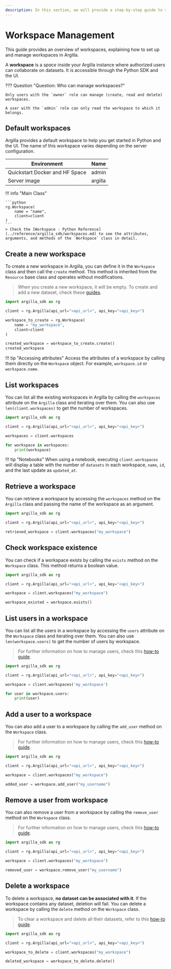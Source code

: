 ```yaml
---
description: In this section, we will provide a step-by-step guide to show how to manage workspaces.
---
```


# Workspace Management

This guide provides an overview of workspaces, explaining how to set up and manage workspaces in Argilla.

A **workspace** is a *space* inside your Argilla instance where authorized users can collaborate on datasets. It is accessible through the Python SDK and the UI.

??? Question "Question: Who can manage workspaces?"

    Only users with the `owner` role can manage (create, read and delete) workspaces.

    A user with the `admin` role can only read the workspace to which it belongs.

## Default workspaces

Argilla provides a default workspace to help you get started in Python and the UI. The name of this workspace varies depending on the server configuration.

| Environment                   | Name |
|-------------------------------|----------|
| Quickstart Docker and HF Space | admin    |
| Server image                  | argilla  |

!!! info "Main Class"

    ```python
    rg.Workspace(
        name = "name",
        client=client
    )
    ```
    > Check the [Workspace - Python Reference](../reference/argilla_sdk/workspaces.md) to see the attributes, arguments, and methods of the `Workspace` class in detail.

## Create a new workspace

To create a new workspace in Argilla, you can define it in the `Workspace` class and then call the `create` method. This method is inherited from the `Resource` base class and operates without modifications.

> When you create a new workspace, it will be empty. To create and add a new dataset, check these [guides](dataset.md).

```python
import argilla_sdk as rg

client = rg.Argilla(api_url="<api_url>", api_key="<api_key>")

workspace_to_create = rg.Workspace(
    name = "my_workspace",
    client=client
)

created_workspace = workspace_to_create.create()
created_workspace
```
!!! tip "Accessing attributes"
    Access the attributes of a workspace by calling them directly on the `Workspace` object. For example, `workspace.id` or `workspace.name`.

## List workspaces

You can list all the existing workspaces in Argilla by calling the `workspaces` attribute on the `Argilla` class and iterating over them. You can also use `len(client.workspaces)` to get the number of workspaces.

```python
import argilla_sdk as rg

client = rg.Argilla(api_url="<api_url>", api_key="<api_key>")

workspaces = client.workspaces

for workspace in workspaces:
    print(workspace)
```
!!! tip "Notebooks"
    When using a notebook, executing `client.workspaces` will display a table with the number of `datasets` in each workspace, `name`, `id`, and the last update as `updated_at`.

## Retrieve a workspace

You can retrieve a workspace by accessing the `workspaces` method on the `Argilla` class and passing the name of the workspace as an argument.

```python
import argilla_sdk as rg

client = rg.Argilla(api_url="<api_url>", api_key="<api_key>")

retrieved_workspace = client.workspaces("my_workspace")
```

## Check workspace existence

You can check if a workspace exists by calling the `exists` method on the `Workspace` class. This method returns a boolean value.

```python
import argilla_sdk as rg

client = rg.Argilla(api_url="<api_url>", api_key="<api_key>")

workspace = client.workspaces("my_workspace")

workspace_existed = workspace.exists()
```

## List users in a workspace

You can list all the users in a workspace by accessing the `users` attribute on the `Workspace` class and iterating over them. You can also use `len(workspace.users)` to get the number of users by workspace.

> For further information on how to manage users, check this [how-to guide](user.md).

```python
import argilla_sdk as rg

client = rg.Argilla(api_url="<api_url>", api_key="<api_key>")

workspace = client.workspaces('my_workspace')

for user in workspace.users:
    print(user)
```

## Add a user to a workspace

You can also add a user to a workspace by calling the `add_user` method on the `Workspace` class.

> For further information on how to manage users, check this [how-to guide](user.md).

```python
import argilla_sdk as rg

client = rg.Argilla(api_url="<api_url>", api_key="<api_key>")

workspace = client.workspaces("my_workspace")

added_user = workspace.add_user("my_username")
```

## Remove a user from workspace

You can also remove a user from a workspace by calling the `remove_user` method on the `Workspace` class.

> For further information on how to manage users, check this [how-to guide](user.md).

```python
import argilla_sdk as rg

client = rg.Argilla(api_url="<api_url>", api_key="<api_key>")

workspace = client.workspaces("my_workspace")

removed_user = workspace.remove_user("my_username")
```

## Delete a workspace

To delete a workspace, **no dataset can be associated with it**. If the workspace contains any dataset, deletion will fail. You can delete a workspace by calling the `delete` method on the `Workspace` class.

> To clear a workspace and delete all their datasets, refer to this [how-to guide](dataset.md).

```python
import argilla_sdk as rg

client = rg.Argilla(api_url="<api_url>", api_key="<api_key>")

workspace_to_delete = client.workspaces("my_workspace")

deleted_workspace = workspace_to_delete.delete()
```
